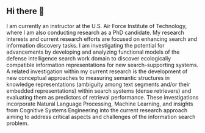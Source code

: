 ## Hi there 👋
I am currently an instructor at the U.S. Air Force Institute of Technology, where I am also conducting research as a PhD candidate. My research interests and current research efforts are focused on enhancing search and information discovery tasks. I am investigating the potential for advancements by developing and analyzing functional models of the defense intelligence search work domain to discover ecologically compatible information representations for new search-supporting systems. A related investigation within my current research is the development of new conceptual approaches to measuring semantic structures in knowledge representations (ambiguity among text segments and/or their embedded representations) within search systems (dense retrievers) and evaluating them as predictors of retrieval performance. These investigations incorporate Natural Language Processing, Machine Learning, and insights from Cognitive Systems Engineering into the current research approach aiming to address critical aspects and challenges of the information search problem.


<!--
**RandMInstructor/RandMInstructor** is a ✨ _special_ ✨ repository because its `README.md` (this file) appears on your GitHub profile.

Here are some ideas to get you started:

- 🔭 I’m currently working on ...
- 🌱 I’m currently learning ...
- 👯 I’m looking to collaborate on ...
- 🤔 I’m looking for help with ...
- 💬 Ask me about ...
- 📫 How to reach me: ...
- 😄 Pronouns: ...
- ⚡ Fun fact: ...
-->
